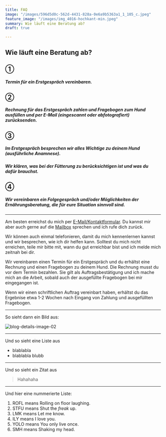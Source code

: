 ```yaml
---
title: FAQ
image: "/images/596d5d0c-562d-4431-828a-0e6a9b5363a1_1_105_c.jpeg"
feature_image: "/images/img_4016-hochkant-min.jpeg"
summary: Wie läuft eine Beratung ab?
draft: true

---
```

## Wie läuft eine Beratung ab?

## ①

##### Termin für ein Erstgespräch vereinbaren.

## ②

##### Rechnung für das Erstgespräch zahlen und Fragebogen zum Hund ausfüllen und per E-Mail (eingescannt oder abfotografiert) zurücksenden.
  

## ③

##### Im Erstgespräch besprechen wir alles Wichtige zu deinem Hund (ausführliche Anamnese). 

##### Wir klären, was bei der Fütterung zu berücksichtigen ist und was du dafür brauchst. 

## ④ 

##### Wir vereinbaren ein Folgegespräch und/oder Möglichkeiten der Ernährungsberatung, die für eure Situation sinnvoll sind.

***

Am besten erreichst du mich per [E-Mail/Kontaktformular](/contact). Du kannst mir aber auch gerne auf die [Mailbox](tel:015792351484) sprechen und ich rufe dich zurück.

Wir können auch einmal telefonieren, damit du mich kennenlernen kannst und wir besprechen, wie ich dir helfen kann. Solltest du mich nicht erreichen, teile mir bitte mit, wann du gut erreichbar bist und ich melde mich zeitnah bei dir.

Wir vereinbaren einen Termin für ein Erstgespräch und du erhältst eine Rechnung und einen Fragebogen zu deinem Hund. Die Rechnung musst du vor dem Termin bezahlen. Sie gilt als Auftragsbestätigung und ich mache mich an die Arbeit, sobald auch der ausgefüllte Fragebogen bei mir eingegangen ist.

Wenn wir einen schriftlichen Auftrag vereinbart haben, erhältst du das Ergebnise etwa 1-2 Wochen nach Eingang von Zahlung und ausgefüllten Fragebogen.

***

So sieht dann ein Bild aus:

![blog-details-image-02](https://user-images.githubusercontent.com/16266381/71399826-2009b380-264f-11ea-9bc3-59d7fa9a9994.jpg)

***

Und so sieht eine Liste aus

* blablabla
* blablabla blubb

***

Und so sieht ein Zitat aus

> Hahahaha

***

Und hier eine nummerierte Liste:

1. ROFL means Rolling on floor laughing.
2. STFU means Shut the *freak* up.
3. LMK means Let me know.
4. ILY means I love you.
5. YOLO means You only live once.
6. SMH means Shaking my head.